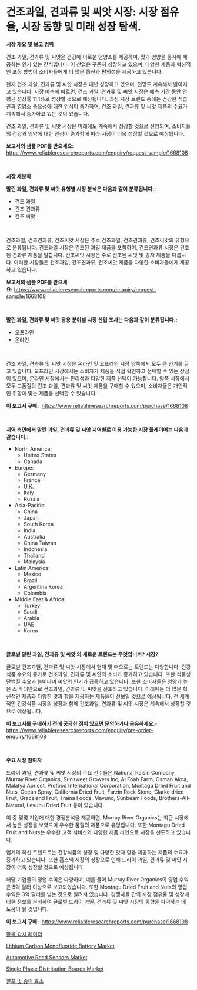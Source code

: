 <p><h1>건조과일, 견과류 및 씨앗 시장: 시장 점유율, 시장 동향 및 미래 성장 탐색.</h1></p><p><strong>시장 개요 및 보고 범위</strong></p>
<p><p>건조 과일, 견과류 및 씨앗은 건강에 이로운 영양소를 제공하며, 맛과 영양을 동시에 제공하는 인기 있는 간식입니다. 이 산업은 꾸준히 성장하고 있으며, 다양한 제품과 혁신적인 포장 방법이 소비자들에게 더 많은 옵션과 편의성을 제공하고 있습니다.</p><p>현재 건조 과일, 견과류 및 씨앗 시장은 매년 성장하고 있으며, 전망도 계속해서 밝아지고 있습니다. 시장 예측에 따르면, 건조 과일, 견과류 및 씨앗 시장은 예측 기간 동안 연평균 성장률 11.1%로 성장할 것으로 예상됩니다. 최신 시장 트렌드 중에는 건강한 식습관과 영양소 중요성에 대한 인식이 증가하며, 건조 과일, 견과류 및 씨앗 제품의 수요가 계속해서 증가하고 있는 것이 있습니다.</p><p>건조 과일, 견과류 및 씨앗 시장은 미래에도 계속해서 성장할 것으로 전망되며, 소비자들의 건강과 영양에 대한 관심이 증가함에 따라 시장이 더욱 성장할 것으로 예상됩니다.</p></p>
<p><strong>보고서의 샘플 PDF를 받으세요:</strong> <a href="https://www.reliableresearchreports.com/enquiry/request-sample/1668108">https://www.reliableresearchreports.com/enquiry/request-sample/1668108</a></p>
<p>&nbsp;</p>
<p><strong>시장 세분화</strong></p>
<p><strong>말린 과일, 견과류 및 씨앗 유형별 시장 분석은 다음과 같이 분류됩니다.:</strong></p>
<p><ul><li>건조 과일</li><li>건조 견과류</li><li>건조 씨앗</li></ul></p>
<p>&nbsp;</p>
<p><p>건조과일, 건조견과류, 건조씨앗 시장은 주로 건조과일, 건조견과류, 건조씨앗의 유형으로 분류됩니다. 건조과일 시장은 건조된 과일 제품을 포함하며, 건조견과류 시장은 건조된 견과류 제품을 말합니다. 건조씨앗 시장은 주로 건조된 씨앗 및 종자 제품을 다룹니다. 이러한 시장들은 건조과일, 건조견과류, 건조씨앗 제품을 다양한 소비자들에게 제공하고 있습니다.</p></p>
<p><strong>보고서의 샘플 PDF를 받으세요:</strong>&nbsp;<a href="https://www.reliableresearchreports.com/enquiry/request-sample/1668108">https://www.reliableresearchreports.com/enquiry/request-sample/1668108</a></p>
<p>&nbsp;</p>
<p><strong> 말린 과일, 견과류 및 씨앗 응용 분야별 시장 산업 조사는 다음과 같이 분류됩니다.:</strong></p>
<p><ul><li>오프라인</li><li>온라인</li></ul></p>
<p>&nbsp;</p>
<p><p>건조 과일, 견과류 및 씨앗 시장은 온라인 및 오프라인 시장 양쪽에서 모두 큰 인기를 끌고 있습니다. 오프라인 시장에서는 소비자가 제품을 직접 확인하고 선택할 수 있는 장점이 있으며, 온라인 시장에서는 편리성과 다양한 제품 선택이 가능합니다. 양쪽 시장에서 모두 고품질의 건조 과일, 견과류 및 씨앗 제품을 구매할 수 있으며, 소비자들은 개인적인 취향에 맞는 제품을 선택할 수 있습니다.</p></p>
<p><strong>이 보고서 구매:</strong>&nbsp; <a href="https://www.reliableresearchreports.com/purchase/1668108">https://www.reliableresearchreports.com/purchase/1668108</a></p>
<p>&nbsp;</p>
<p><strong>지역 측면에서 말린 과일, 견과류 및 씨앗 지역별로 이용 가능한 시장 플레이어는 다음과 같습니다.:</strong></p>
<p><ul>
    <li>
        North America:
        <ul>
            <li>United States</li>
            <li>Canada</li>
        </ul>
    </li>
    <li>
        Europe:
        <ul>
            <li>Germany</li>
            <li>France</li>
            <li>U.K.</li>
            <li>Italy</li>
            <li>Russia</li>
        </ul>
    </li>
    <li>
        Asia-Pacific:
        <ul>
            <li>China</li>
            <li>Japan</li>
            <li>South Korea</li>
            <li>India</li>
            <li>Australia</li>
            <li>China Taiwan</li>
            <li>Indonesia</li>
            <li>Thailand</li>
            <li>Malaysia</li>
        </ul>
    </li>
    <li>
        Latin America:
        <ul>
            <li>Mexico</li>
            <li>Brazil</li>
            <li>Argentina Korea</li>
            <li>Colombia</li>
        </ul>
    </li>
    <li>
        Middle East & Africa:
        <ul>
            <li>Turkey</li>
            <li>Saudi</li>
            <li>Arabia</li>
            <li>UAE</li>
            <li>Korea</li>
        </ul>
    </li>
    </ul></p>
<p>&nbsp;</p>
<p><strong>글로벌 말린 과일, 견과류 및 씨앗 의 새로운 트렌드는 무엇입니까? 시장?</strong></p>
<p><p>글로벌 건조과일, 견과류 및 씨앗 시장에서 현재 및 떠오르는 트렌드는 다양합니다. 건강식품 수요의 증가로 건조과일, 견과류 및 씨앗의 소비가 증가하고 있습니다. 또한 식물성 단백질 수요가 늘어나며 씨앗의 인기가 급증하고 있습니다. 또한 소비자들은 영양가 높은 스낵 대안으로 건조과일, 견과류 및 씨앗을 선호하고 있습니다. 미래에는 더 많은 혁신적인 제품과 다양한 맛과 향을 제공하는 제품들이 선보일 것으로 예상됩니다. 전 세계적인 건강식품 시장의 성장과 함께 건조과일, 견과류 및 씨앗 시장은 계속해서 성장할 것으로 예상됩니다.</p></p>
<p><strong>이 보고서를 구매하기 전에 궁금한 점이 있으면 문의하거나 공유하세요.</strong>- <a href="https://www.reliableresearchreports.com/enquiry/pre-order-enquiry/1668108">https://www.reliableresearchreports.com/enquiry/pre-order-enquiry/1668108</a></p>
<p>&nbsp;</p>
<p><strong>주요 시장 참여자</strong></p>
<p><p>드라이 과일, 견과류 및 씨앗 시장의 주요 선수들은 National Raisin Company, Murray River Organics, Sunsweet Growers Inc, Al Foah Farm, Osman Akca, Malatya Apricot, Profood International Corporation, Montagu Dried Fruit and Nuts, Ocean Spray, California Dried Fruit, Farzin Rock Stone, Clarke dried Fruit, Graceland Fruit, Traina Foods, Mavuno, Sunbeam Foods, Brothers-All-Natural, Levubu Dried Fruit 등이 있습니다.</p><p>이 중 몇몇 기업에 대한 경쟁분석을 제공하면, Murray River Organics는 최근 시장에서 높은 성장을 보였으며 우수한 품질의 제품으로 유명합니다. 또한 Montagu Dried Fruit and Nuts는 우수한 고객 서비스와 다양한 제품 라인으로 시장을 선도하고 있습니다.</p><p>업계의 최신 트렌드로는 건강식품의 성장 및 다양한 맛과 향을 제공하는 제품의 수요가 증가하고 있습니다. 또한 홈스낵 시장의 성장으로 인해 드라이 과일, 견과류 및 씨앗 시장이 더욱 성장할 것으로 예상됩니다.</p><p>해당 기업들의 영업 수익은 다양하며, 예를 들어 Murray River Organics의 영업 수익은 5억 달러 이상으로 보고되었습니다. 또한 Montagu Dried Fruit and Nuts의 영업 수익은 3억 달러를 넘는 것으로 알려져 있습니다. 경쟁사들 간의 시장 점유율 및 성장에 대한 정보를 분석하여 글로벌 드라이 과일, 견과류 및 씨앗 시장의 동향을 파악하는 데 도움이 될 것입니다.</p></p>
<p><strong>이 보고서 구매:</strong>&nbsp;&nbsp;<a href="https://www.reliableresearchreports.com/purchase/1668108">https://www.reliableresearchreports.com/purchase/1668108</a></p>
<p><p><a href="https://github.com/plelbej847484502/Market-Research-Report-List-1/blob/main/364253115241.md">항공 감시 레이더</a></p><p><a href="https://github.com/jj19131/Market-Research-Report-List-2/blob/main/lithium-carbon-monofluoride-battery-market.md">Lithium Carbon Monofluoride Battery Market</a></p><p><a href="https://issuu.com/reportprime-2/docs/automotive-reed-sensors-market-size-2030.pptx">Automotive Reed Sensors Market</a></p><p><a href="https://github.com/marloy8/Market-Research-Report-List-3/blob/main/single-phase-distribution-boards-market.md">Single Phase Distribution Boards Market</a></p><p><a href="https://github.com/vseigx30c9a1j/Market-Research-Report-List-1/blob/main/389359315242.md">펄프 및 종이 효소</a></p></p>
